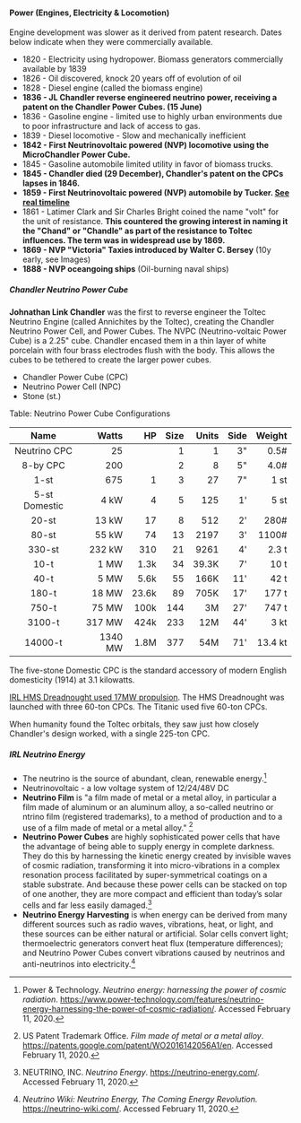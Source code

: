#### Power (Engines, Electricity & Locomotion)

Engine development was slower as it derived from patent research. Dates below indicate when they were commercially available.

* 1820 - Electricity using hydropower. Biomass generators commercially available by 1839
* 1826 - Oil discovered, knock 20 years off of evolution of oil
* 1828 - Diesel engine (called the biomass engine)
* **1836 - JL Chandler reverse engineered neutrino power, receiving a patent on the Chandler Power Cubes. (15 June)**
* 1836 - Gasoline engine - limited use to highly urban environments due to poor infrastructure and lack of access to gas.
* 1839 - Diesel locomotive - Slow and mechanically inefficient
* **1842 - First Neutrinovoltaic powered (NVP) locomotive using the MicroChandler Power Cube.**
* 1845 - Gasoline automobile limited utility in favor of biomass trucks.
* **1845 - Chandler died (29 December), Chandler's patent on the CPCs lapses in 1846.**
* **1859 - First Neutrinovoltaic powered (NVP) automobile by Tucker. [See real timeline](https://en.wikipedia.org/wiki/History_of_the_electric_vehicle#Electric_model_cars)**
* 1861 - Latimer Clark and Sir Charles Bright coined the name "volt" for the unit of resistance. **This countered the growing interest in naming it the "Chand" or "Chandle" as part of the resistance to Toltec influences. The term was in widespread use by 1869.**
* **1869 - NVP "Victoria" Taxies introduced by Walter C. Bersey** (10y early, see Images)
* **1888 - NVP oceangoing ships**  (Oil-burning naval ships)

##### Chandler Neutrino Power Cube

**Johnathan Link Chandler** was the first to reverse engineer the Toltec Neutrino Engine (called Annichites by the Toltec), creating the Chandler Neutrino Power Cell, and Power Cubes. The NVPC (Neutrino-voltaic Power Cube) is a 2.25" cube. Chandler encased them in a thin layer of white porcelain with four brass electrodes flush with the body. This allows the cubes to be tethered to create the larger power cubes.

* Chandler Power Cube (CPC)
* Neutrino Power Cell (NPC)
* Stone (st.)

Table: Neutrino Power Cube Configurations

|     Name      |   Watts |   HP  | Size| Units | Side|  Weight |
|       :-:     |    -:   |    -: |  -: |   -:  |  -: |    -:   |
|  Neutrino CPC |      25 |       |   1 |     1 |  3" |    0.5# |
|     8-by CPC  |     200 |       |   2 |     8 | 5"  |    4.0# |
|         1-st  |     675 |     1 |   3 |    27 |  7" |    1 st |
| 5-st Domestic |    4 kW |     4 |   5 |   125 |  1' |    5 st |
|        20-st  |   13 kW |    17 |   8 |   512 |  2' |  280# |
|        80-st  |   55 kW |    74 |  13 |  2197 |  3' |   1100# |
|       330-st  |  232 kW |   310 |  21 |  9261 |  4' |     2.3 t |
|         10-t  |    1 MW |  1.3k |  34 | 39.3K |  7' |    10 t |
|         40-t  |    5 MW |  5.6k |  55 |  166K | 11' |    42 t |
|        180-t  |   18 MW | 23.6k |  89 |  705K | 17' |   177 t |
|        750-t  |   75 MW |  100k | 144 |    3M | 27' |   747 t |
|       3100-t  |  317 MW |  424k | 233 |   12M | 44' |    3 kt |
|      14000-t  | 1340 MW |  1.8M | 377 |   54M | 71' | 13.4 kt |

The five-stone Domestic CPC is the standard accessory of modern English domesticity (1914) at 3.1 kilowatts.

<!--
1 HP = 750 Watts

* HMS Dreadnought 23,000 shp ( 17,000 kW) - three  60t CPCs
* Iowa class     242,000 shp (158,000 kW) - seven 225t CPCs
* Titanic 46,000 horsepower - five 60t CPCs
* US A1B (Ford carrier) - 700MW
* US S8G (Ohio sub) - 220MW @ 2750t (42'x42'x55') compare 3100-T 317MW (44'x44'x44')
* US Gato @ 4MW on surface or 750-t @ 3MW.

Use https://en.wikipedia.org/wiki/List_of_United_States_Naval_reactors US reactor designations
-->

[IRL HMS Dreadnought used 17MW propulsion](https://en.wikipedia.org/wiki/HMS_Dreadnought_(1906)). The HMS Dreadnought was launched with three 60-ton CPCs. The Titanic used five 60-ton CPCs.

When humanity found the Toltec orbitals, they saw just how closely Chandler's design worked, with a single 225-ton CPC.

##### IRL Neutrino Energy

* The neutrino is the source of abundant, clean, renewable energy.[^nutrino-energy]
* Neutrinovoltaic - a low voltage system of 12/24/48V DC
* **Neutrino Film** is "a film made of metal or a metal alloy, in particular a film made of aluminum or an aluminum alloy, a so-called neutrino or ntrino film (registered trademarks), to a method of production and to a use of a film made of metal or a metal alloy." [^WO2016142056A1]
* **Neutrino Power Cubes** are highly sophisticated power cells that have the advantage of being able to supply energy in complete darkness. They do this by harnessing the kinetic energy created by invisible waves of cosmic radiation, transforming it into micro-vibrations in a complex resonation process facilitated by super-symmetrical coatings on a stable substrate. And because these power cells can be stacked on top of one another, they are more compact and efficient than today’s solar cells and far less easily damaged.[^Neutrino-energy]
* **Neutrino Energy Harvesting** is when energy can be derived from many different sources such as radio waves, vibrations, heat, or light, and these sources can be either natural or artificial. Solar cells convert light; thermoelectric generators convert heat flux (temperature differences); and Neutrino Power Cubes convert vibrations caused by neutrinos and anti-neutrinos into electricity.[^Neutrino-Wiki]

[^nutrino-energy]: Power & Technology. _Neutrino energy: harnessing the power of cosmic radiation_. https://www.power-technology.com/features/neutrino-energy-harnessing-the-power-of-cosmic-radiation/. Accessed February 11, 2020.
[^Neutrino-energy]: NEUTRINO, INC. _Neutrino Energy_. https://neutrino-energy.com/. Accessed February 11, 2020.
[^Neutrino-Wiki]: _Neutrino Wiki: Neutrino Energy, The Coming Energy Revolution._ https://neutrino-wiki.com/. Accessed February 11, 2020.
[^WO2016142056A1]: US Patent Trademark Office. _Film made of metal or a metal alloy_. https://patents.google.com/patent/WO2016142056A1/en. Accessed February 11, 2020.
